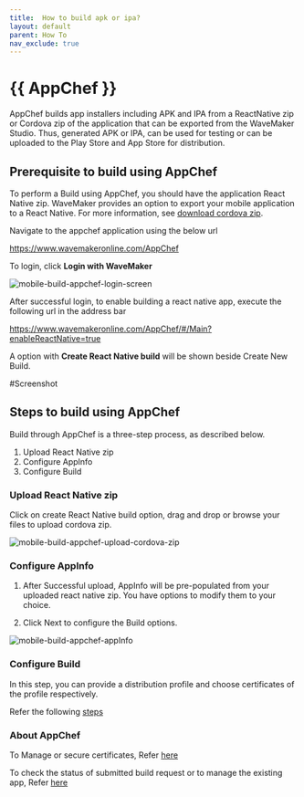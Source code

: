 ```yaml
---
title:  How to build apk or ipa?
layout: default
parent: How To
nav_exclude: true
---
```


# {{ AppChef }}

AppChef builds app installers including APK and IPA from a ReactNative zip or Cordova zip of the application that can be exported from the WaveMaker Studio. Thus, generated APK or IPA, can be used for testing or can be uploaded to the Play Store and App Store for distribution. 

## Prerequisite to build using AppChef

To perform a Build using AppChef, you should have the application React Native zip.
WaveMaker provides an option to export your mobile application to a React Native. For more information, see [download cordova zip](/learn/hybrid-mobile/mobile-build-manual#how-to-export-cordova-zip).

Navigate to the appchef application using the below url

https://www.wavemakeronline.com/AppChef

To login, click **Login with WaveMaker**

![mobile-build-appchef-login-screen](/learn/assets/mobile-build-appchef-login-screen.png)

After successful login, to enable building a react native app, execute the following url in the address bar

https://www.wavemakeronline.com/AppChef/#/Main?enableReactNative=true

A option with **Create React Native build** will be shown beside Create New Build.

#Screenshot

## Steps to build using AppChef

Build through AppChef is a three-step process, as described below.
1. Upload React Native zip
2. Configure AppInfo
3. Configure Build

### Upload React Native zip

Click on create React Native build option, drag and drop or browse your files to upload cordova zip.

![mobile-build-appchef-upload-cordova-zip](/learn/assets/mobile-build-appchef-upload-cordova-zip.png)

### Configure AppInfo

1. After Successful upload, AppInfo will be pre-populated from your uploaded react native zip. You have options to modify them to your choice.

2. Click Next to configure the Build options.

![mobile-build-appchef-appInfo](/learn/assets/mobile-build-appchef-appInfo.png)

### Configure Build

In this step, you can provide a distribution profile and choose certificates of the profile respectively.

Refer the following [steps](https://docs.wavemaker.com/learn/hybrid-mobile/mobile-build-appchef#configure-build)

### About AppChef

To Manage or secure certificates, Refer [here](https://docs.wavemaker.com/learn/hybrid-mobile/mobile-build-appchef#manage-or-upload-certificates)

To check the status of submitted build request or to manage the existing app, Refer [here](https://docs.wavemaker.com/learn/hybrid-mobile/mobile-build-appchef#checking-status-of-the-submitted-build-request)











